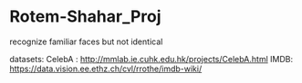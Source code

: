 # Rotem-Shahar_Proj
recognize familiar faces but not identical

datasets:
CelebA :
http://mmlab.ie.cuhk.edu.hk/projects/CelebA.html
IMDB:
https://data.vision.ee.ethz.ch/cvl/rrothe/imdb-wiki/
